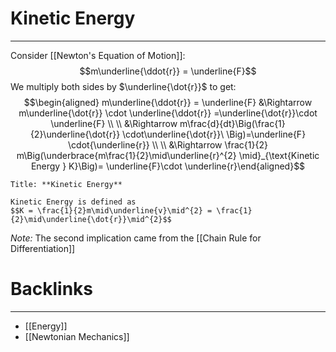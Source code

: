 # Kinetic Energy
---
Consider [[Newton's Equation of Motion]]:
$$m\underline{\ddot{r}} = \underline{F}$$
We multiply both sides by $\underline{\dot{r}}$ to get:
$$\begin{aligned} m\underline{\ddot{r}} = \underline{F} &\Rightarrow  m\underline{\dot{r}} \cdot \underline{\ddot{r}} =\underline{\dot{r}}\cdot \underline{F} \\ \\
&\Rightarrow m\frac{d}{dt}\Big(\frac{1}{2}\underline{\dot{r}} \cdot\underline{\dot{r}}\ \Big)=\underline{F} \cdot{\underline{r}} \\ \\
&\Rightarrow \frac{1}{2} m\Big(\underbrace{m\frac{1}{2}\mid\underline{r}^{2} \mid}_{\text{Kinetic Energy } K}\Big)= \underline{F}\cdot \underline{r}\end{aligned}$$
```ad-Definition
Title: **Kinetic Energy**

Kinetic Energy is defined as
$$K = \frac{1}{2}m\mid\underline{v}\mid^{2} = \frac{1}{2}\mid\underline{\dot{r}}\mid^{2}$$
```

*Note:* The second implication came from the [[Chain Rule for Differentiation]]

# Backlinks
---
- [[Energy]]
- [[Newtonian Mechanics]]